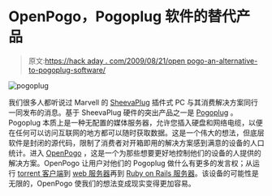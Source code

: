 # OpenPogo，Pogoplug 软件的替代产品

> 原文:[https://hack aday . com/2009/08/21/open pogo-an-alternative-to-pogoplug-software/](https://hackaday.com/2009/08/21/openpogo-an-alternative-to-pogoplug-software/)

![pogoplug](../Images/4006116fcd58891d3aea380c1a3ff093.png "pogoplug")

我们很多人都听说过 Marvell 的 [SheevaPlug](http://hackaday.com/2009/02/25/sheevaplug-tiny-linux-server/) 插件式 PC 与其消费解决方案同行一同发布的消息。基于 SheevaPlug 硬件的突出产品之一是 [Pogoplug](http://www.pogoplug.com/) 。Pogoplug 本质上是一种无配置的媒体服务器，允许您插入硬盘和网络电缆，以便在任何可以访问互联网的地方都可以随时获取数据。这是一个伟大的想法，但底层软件是封闭的源代码，限制了消费者对开箱即用的解决方案感到满意的设备的人口统计。进入 [OpenPogo](http://www.openpogo.com/) ，这是一个为那些想要更好地控制他们的设备的人提供的解决方案。OpenPogo 让用户对他们的 Pogoplug 做什么有更多的发言权；从运行 [torrent 客户端](http://www.openpogo.com/wiki/index.php5?title=GUIDE:_Transmission)到 [web 服务器](http://www.openpogo.com/wiki/index.php5?title=GUIDE:_Lighttpd)再到 [Ruby on Rails 服务器](http://www.openpogo.com/wiki/index.php5?title=GUIDE:_Ruby_on_Rails_and_RubyGems)。该设备的可能性是无限的，OpenPogo 使我们的想法变成现实变得更加容易。